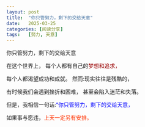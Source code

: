 ```yaml
---
layout: post
title:  "你只管努力，剩下的交给天意"
date:   2025-03-25
categories: [阅读分享]
tags:   [努力, 天意]
---
```


 你只管努力，剩下的交给天意

在这个世界上， 每个人都有自己的<font color="#990000">梦想和追求， </font>

每个人都渴望成功和成就。 然而:现实往往是残酷的，  

有时候我们会遇到挫折和困难，  甚至会陷入迷茫和失落。  

但是，我相信一句话:<font color="#0000ff">“你只管努力，剩下的交给天意，</font>  

如果事与愿违，<font color="#ff3300">上天一定另有安排。  </font>  


